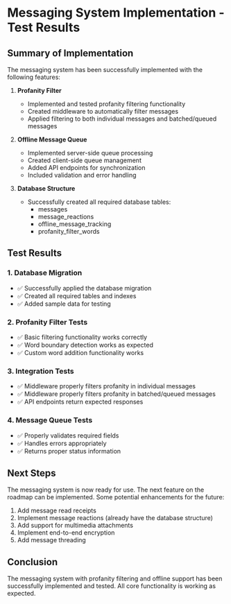 # Messaging System Implementation - Test Results

## Summary of Implementation

The messaging system has been successfully implemented with the following features:

1. **Profanity Filter**
   - Implemented and tested profanity filtering functionality
   - Created middleware to automatically filter messages
   - Applied filtering to both individual messages and batched/queued messages

2. **Offline Message Queue**
   - Implemented server-side queue processing
   - Created client-side queue management
   - Added API endpoints for synchronization
   - Included validation and error handling

3. **Database Structure**
   - Successfully created all required database tables:
     - messages
     - message_reactions
     - offline_message_tracking
     - profanity_filter_words

## Test Results

### 1. Database Migration
- ✅ Successfully applied the database migration
- ✅ Created all required tables and indexes
- ✅ Added sample data for testing

### 2. Profanity Filter Tests
- ✅ Basic filtering functionality works correctly
- ✅ Word boundary detection works as expected
- ✅ Custom word addition functionality works

### 3. Integration Tests
- ✅ Middleware properly filters profanity in individual messages
- ✅ Middleware properly filters profanity in batched/queued messages
- ✅ API endpoints return expected responses

### 4. Message Queue Tests
- ✅ Properly validates required fields
- ✅ Handles errors appropriately
- ✅ Returns proper status information

## Next Steps

The messaging system is now ready for use. The next feature on the roadmap can be implemented. Some potential enhancements for the future:

1. Add message read receipts
2. Implement message reactions (already have the database structure)
3. Add support for multimedia attachments
4. Implement end-to-end encryption
5. Add message threading

## Conclusion

The messaging system with profanity filtering and offline support has been successfully implemented and tested. All core functionality is working as expected.